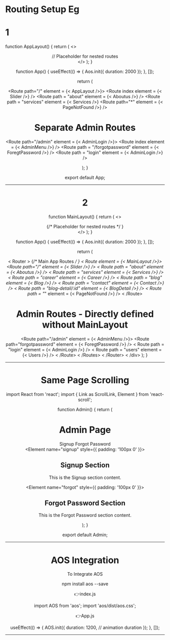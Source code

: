 

# Routing Setup Eg


# 1


function AppLayout() {
    return (
      <>
      <Header/>
      <Outlet/> // Placeholder for nested routes 
      <Footer/>
      </>
    );
  }


function App() {
  useEffect(() => {
    Aos.init({ duration: 2000 });
  }, []);

  return (
    <div>
    <div className= "mouse-cursor style4" > </div>
    <Router>
    <Routes>
    <Route path="/" element = {< AppLayout />}>
      <Route index element = {< Slider />} />
        <Route path = "about" element = {< Aboutus />} />
        <Route path = "services" element = {< Services />}
        <Route path="*" element = {< PageNotFound />} />
   </Route>





#  Separate Admin Routes 

<Route path="/admin" element = {< AdminLogin />}>
  <Route index element = {< AdminMenu />} />
    <Route path = "/forgotpassword" element = {< ForegtPassword />} />
      <Route path = "login" element = {< AdminLogin />} />
        </Route>
        </Routes>
        </Router>
        </div>
  );
}

export default App;

**************************************************************************************

# 2

  function MainLayout() {
    return (
      <>
      <Header/>
      <Outlet/> {/* Placeholder for nested routes */ }
      <Footer/>
      </>
    );
  }

function App() {
  useEffect(() => {
    Aos.init({ duration: 2000 });
  }, []);

  return (
    <div>
    <div className= "mouse-cursor style4" > </div>
    < Router >
    <Routes>
    {/* Main App Routes */ }
    < Route element = {< MainLayout />}>
      <Route path="/" element = {< Slider />} />
        < Route path = "about" element = {< Aboutus />} />
          < Route path = "services" element = {< Services />} />
            < Route path = "career" element = {< Career />} />
              < Route path = "blog" element = {< Blog />} />
                < Route path = "contact" element = {< Contact />} />
                  < Route path = "blog-detail/:id" element = {< BlogDetail />} />
                    < Route path = "*" element = {< PageNotFound />} />
                      < /Route>


#  Admin Routes - Directly defined without MainLayout 


<Route path="/admin" element = {< AdminMenu />}>
  <Route path="forgotpassword" element = {< ForegtPassword />} />
    < Route path = "login" element = {< AdminLogin />} />
      < Route path = "users" element = {< Users />} />
        < /Route>
        < /Routes>
        < /Router>
        < /div>
  );
}

*****************************************************************************

# Same Page Scrolling

import React from 'react';
import { Link as ScrollLink, Element } from 'react-scroll';

function Admin() {
    return (
        <div>
            <h1>Admin Page</h1>
            <nav>
                <ScrollLink 
                    to="signup" 
                    smooth={true} 
                    duration={500} 
                    offset={-50} 
                >
                    Signup
                </ScrollLink>
                <ScrollLink 
                    to="forgot" 
                    smooth={true} 
                    duration={500} 
                    offset={-50} 
                >
                    Forgot Password
                </ScrollLink>
            </nav>
            <Element name="signup" style={{ padding: '100px 0' }}>
                <h2>Signup Section</h2>
                <p>This is the Signup section content.</p>
            </Element>
            <Element name="forgot" style={{ padding: '100px 0' }}>
                <h2>Forgot Password Section</h2>
                <p>This is the Forgot Password section content.</p>
            </Element>
        </div>
    );
}

export default Admin;

*************************************************************



# AOS  Integration

To Integrate AOS 

npm install aos --save

👉index.js

import AOS from 'aos';
import 'aos/dist/aos.css';

👉App.js

useEffect(() => {
    AOS.init({
      duration: 1200,  // animation duration
    });
  }, []);

**********************************************
